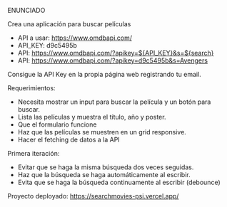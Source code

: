 ENUNCIADO

Crea una aplicación para buscar películas

- API a usar: https://www.omdbapi.com/
- API_KEY: d9c5495b
- API: https://www.omdbapi.com/?apikey=${API_KEY}&s=${search}
- API: https://www.omdbapi.com/?apikey=d9c5495b&s=Avengers


Consigue la API Key en la propia página web registrando tu email.

Requerimientos:

- Necesita mostrar un input para buscar la película y un botón para buscar.
- Lista las películas y muestra el título, año y poster.
- Que el formulario funcione
- Haz que las películas se muestren en un grid responsive.
- Hacer el fetching de datos a la API

Primera iteración:

- Evitar que se haga la misma búsqueda dos veces seguidas.
- Haz que la búsqueda se haga automáticamente al escribir.
- Evita que se haga la búsqueda continuamente al escribir (debounce)

Proyecto deployado: https://searchmovies-psi.vercel.app/
